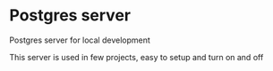 # Postgres server
 Postgres server for local development


This server is used in few projects, easy to setup and turn on and off